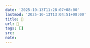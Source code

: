 ```yaml
---
date: '2025-10-13T11:28:07+08:00'
lastmod: '2025-10-13T13:04:51+08:00'
title: 󰛣
url: 󰛣
tags: []
src:
note:
---
```

